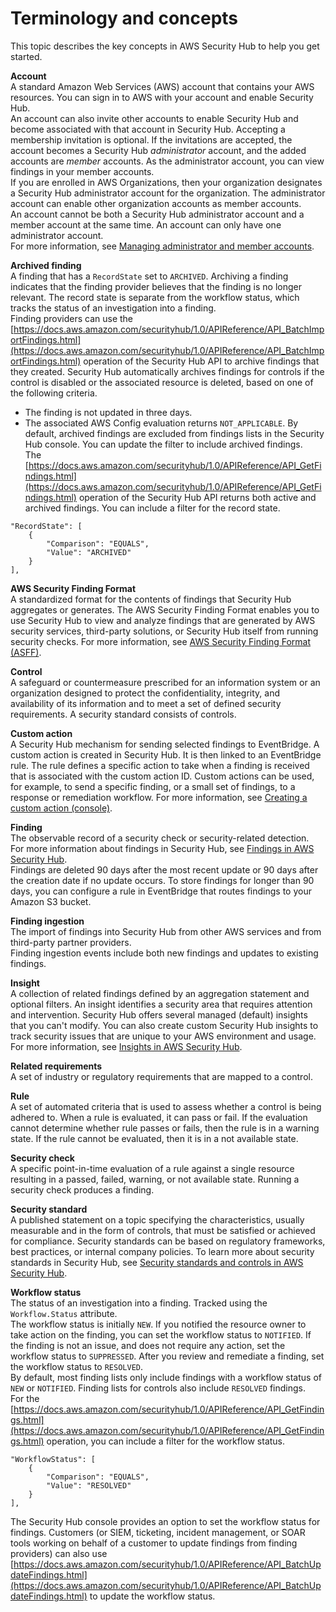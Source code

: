 # Terminology and concepts<a name="securityhub-concepts"></a>

This topic describes the key concepts in AWS Security Hub to help you get started\.

**Account**  
A standard Amazon Web Services \(AWS\) account that contains your AWS resources\. You can sign in to AWS with your account and enable Security Hub\.  
An account can also invite other accounts to enable Security Hub and become associated with that account in Security Hub\. Accepting a membership invitation is optional\. If the invitations are accepted, the account becomes a Security Hub *administrator* account, and the added accounts are *member* accounts\. As the administrator account, you can view findings in your member accounts\.  
If you are enrolled in AWS Organizations, then your organization designates a Security Hub administrator account for the organization\. The administrator account can enable other organization accounts as member accounts\.  
An account cannot be both a Security Hub administrator account and a member account at the same time\. An account can only have one administrator account\.  
For more information, see [Managing administrator and member accounts](securityhub-accounts.md)\.

**Archived finding**  
A finding that has a `RecordState` set to `ARCHIVED`\. Archiving a finding indicates that the finding provider believes that the finding is no longer relevant\. The record state is separate from the workflow status, which tracks the status of an investigation into a finding\.  
Finding providers can use the [https://docs.aws.amazon.com/securityhub/1.0/APIReference/API_BatchImportFindings.html](https://docs.aws.amazon.com/securityhub/1.0/APIReference/API_BatchImportFindings.html) operation of the Security Hub API to archive findings that they created\. Security Hub automatically archives findings for controls if the control is disabled or the associated resource is deleted, based on one of the following criteria\.  
+ The finding is not updated in three days\.
+ The associated AWS Config evaluation returns `NOT_APPLICABLE`\.
By default, archived findings are excluded from findings lists in the Security Hub console\. You can update the filter to include archived findings\.  
The [https://docs.aws.amazon.com/securityhub/1.0/APIReference/API_GetFindings.html](https://docs.aws.amazon.com/securityhub/1.0/APIReference/API_GetFindings.html) operation of the Security Hub API returns both active and archived findings\. You can include a filter for the record state\.  

```
"RecordState": [ 
    { 
        "Comparison": "EQUALS",
        "Value": "ARCHIVED"
    }
],
```

**AWS Security Finding Format**  
A standardized format for the contents of findings that Security Hub aggregates or generates\. The AWS Security Finding Format enables you to use Security Hub to view and analyze findings that are generated by AWS security services, third\-party solutions, or Security Hub itself from running security checks\. For more information, see [AWS Security Finding Format \(ASFF\)](securityhub-findings-format.md)\.

**Control**  
A safeguard or countermeasure prescribed for an information system or an organization designed to protect the confidentiality, integrity, and availability of its information and to meet a set of defined security requirements\. A security standard consists of controls\.

**Custom action**  
A Security Hub mechanism for sending selected findings to EventBridge\. A custom action is created in Security Hub\. It is then linked to an EventBridge rule\. The rule defines a specific action to take when a finding is received that is associated with the custom action ID\. Custom actions can be used, for example, to send a specific finding, or a small set of findings, to a response or remediation workflow\. For more information, see [Creating a custom action \(console\)](securityhub-cwe-custom-actions.md#securityhub-cwe-configure)\.

**Finding**  
The observable record of a security check or security\-related detection\.  
For more information about findings in Security Hub, see [Findings in AWS Security Hub](securityhub-findings.md)\.  
Findings are deleted 90 days after the most recent update or 90 days after the creation date if no update occurs\. To store findings for longer than 90 days, you can configure a rule in EventBridge that routes findings to your Amazon S3 bucket\.

**Finding ingestion**  
The import of findings into Security Hub from other AWS services and from third\-party partner providers\.  
Finding ingestion events include both new findings and updates to existing findings\.

**Insight**  
A collection of related findings defined by an aggregation statement and optional filters\. An insight identifies a security area that requires attention and intervention\. Security Hub offers several managed \(default\) insights that you can't modify\. You can also create custom Security Hub insights to track security issues that are unique to your AWS environment and usage\. For more information, see [Insights in AWS Security Hub](securityhub-insights.md)\.

**Related requirements**  
A set of industry or regulatory requirements that are mapped to a control\.

**Rule**  
A set of automated criteria that is used to assess whether a control is being adhered to\. When a rule is evaluated, it can pass or fail\. If the evaluation cannot determine whether rule passes or fails, then the rule is in a warning state\. If the rule cannot be evaluated, then it is in a not available state\.

**Security check**  
A specific point\-in\-time evaluation of a rule against a single resource resulting in a passed, failed, warning, or not available state\. Running a security check produces a finding\.

**Security standard**  
A published statement on a topic specifying the characteristics, usually measurable and in the form of controls, that must be satisfied or achieved for compliance\. Security standards can be based on regulatory frameworks, best practices, or internal company policies\. To learn more about security standards in Security Hub, see [Security standards and controls in AWS Security Hub](securityhub-standards.md)\.

**Workflow status**  
The status of an investigation into a finding\. Tracked using the `Workflow.Status` attribute\.  
The workflow status is initially `NEW`\. If you notified the resource owner to take action on the finding, you can set the workflow status to `NOTIFIED`\. If the finding is not an issue, and does not require any action, set the workflow status to `SUPPRESSED`\. After you review and remediate a finding, set the workflow status to `RESOLVED`\.  
By default, most finding lists only include findings with a workflow status of `NEW` or `NOTIFIED`\. Finding lists for controls also include `RESOLVED` findings\.  
For the [https://docs.aws.amazon.com/securityhub/1.0/APIReference/API_GetFindings.html](https://docs.aws.amazon.com/securityhub/1.0/APIReference/API_GetFindings.html) operation, you can include a filter for the workflow status\.  

```
"WorkflowStatus": [ 
    { 
        "Comparison": "EQUALS",
        "Value": "RESOLVED"
    }
],
```
The Security Hub console provides an option to set the workflow status for findings\. Customers \(or SIEM, ticketing, incident management, or SOAR tools working on behalf of a customer to update findings from finding providers\) can also use [https://docs.aws.amazon.com/securityhub/1.0/APIReference/API_BatchUpdateFindings.html](https://docs.aws.amazon.com/securityhub/1.0/APIReference/API_BatchUpdateFindings.html) to update the workflow status\.